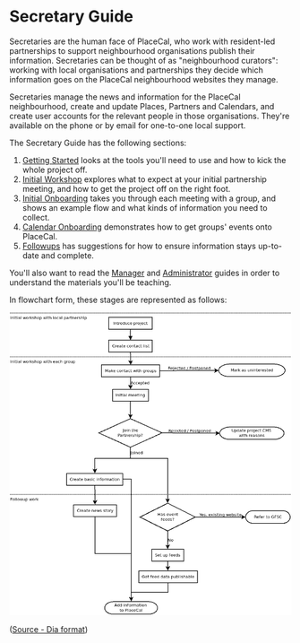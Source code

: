 # Secretary Guide

Secretaries are the human face of PlaceCal, who work with resident-led partnerships to support neighbourhood organisations publish their information. Secretaries can be thought of as "neighbourhood curators": working with local organisations and partnerships they decide which information goes on the PlaceCal neighbourhood websites they manage.

Secretaries manage the news and information for the PlaceCal neighbourhood, create and update Places, Partners and Calendars, and create user accounts for the relevant people in those organisations. They're available on the phone or by email for one-to-one local support.

The Secretary Guide has the following sections:

 1. [Getting Started](/secretaries/getting-started.md) looks at the tools you'll need to use and how to kick the whole project off.
 1. [Initial Workshop](/secretaries/initial-workshop.md) explores what to expect at your initial partnership meeting, and how to get the project off on the right foot.
 1. [Initial Onboarding](/secretaries/intiial-onboarding.md) takes you through each meeting with a group, and shows an example flow and what kinds of information you need to collect.
 1. [Calendar Onboarding](/secretaries/calendar-onboarding.md) demonstrates how to get groups' events onto PlaceCal.
 1. [Followups](/secretaries/followups.md) has suggestions for how to ensure information stays up-to-date and complete.

You'll also want to read the [Manager](/managers.md) and [Administrator](/administrator.md) guides in order to understand the materials you'll be teaching.

In flowchart form, these stages are represented as follows:

![Onboarding](/assets/onboarding.png)

([Source - Dia format](/assets/onboarding.dia))
